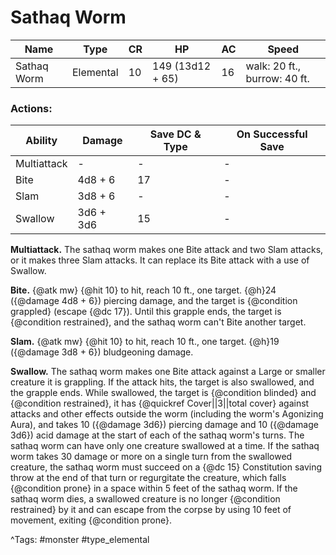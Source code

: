 # Sathaq Worm

| Name | Type | CR | HP | AC | Speed |
|------|------|----|----|----|-------|
| Sathaq Worm | Elemental | 10 | 149 (13d12 + 65) | 16 | walk: 20 ft., burrow: 40 ft. |

### Actions:

| Ability | Damage | Save DC & Type | On Successful Save |
|---------|--------|----------------|--------------------|
| Multiattack | - | - | - |
| Bite | 4d8 + 6 | 17 | - |
| Slam | 3d8 + 6 | - | - |
| Swallow | 3d6 + 3d6 | 15 | - |


**Multiattack.** The sathaq worm makes one Bite attack and two Slam attacks, or it makes three Slam attacks. It can replace its Bite attack with a use of Swallow.

**Bite.** {@atk mw} {@hit 10} to hit, reach 10 ft., one target. {@h}24 ({@damage 4d8 + 6}) piercing damage, and the target is {@condition grappled} (escape {@dc 17}). Until this grapple ends, the target is {@condition restrained}, and the sathaq worm can't Bite another target.

**Slam.** {@atk mw} {@hit 10} to hit, reach 10 ft., one target. {@h}19 ({@damage 3d8 + 6}) bludgeoning damage.

**Swallow.** The sathaq worm makes one Bite attack against a Large or smaller creature it is grappling. If the attack hits, the target is also swallowed, and the grapple ends. While swallowed, the target is {@condition blinded} and {@condition restrained}, it has {@quickref Cover||3||total cover} against attacks and other effects outside the worm (including the worm's Agonizing Aura), and takes 10 ({@damage 3d6}) piercing damage and 10 ({@damage 3d6}) acid damage at the start of each of the sathaq worm's turns. The sathaq worm can have only one creature swallowed at a time. If the sathaq worm takes 30 damage or more on a single turn from the swallowed creature, the sathaq worm must succeed on a {@dc 15} Constitution saving throw at the end of that turn or regurgitate the creature, which falls {@condition prone} in a space within 5 feet of the sathaq worm. If the sathaq worm dies, a swallowed creature is no longer {@condition restrained} by it and can escape from the corpse by using 10 feet of movement, exiting {@condition prone}.

^Tags: #monster #type_elemental